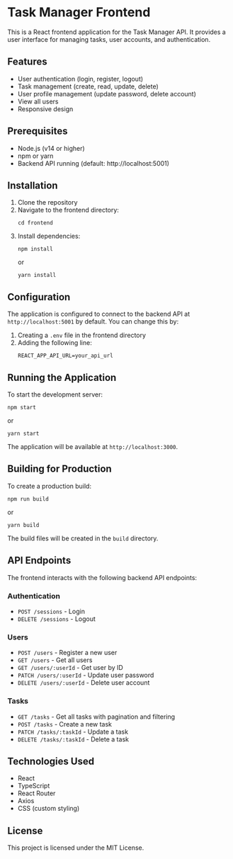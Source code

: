 # Task Manager Frontend

This is a React frontend application for the Task Manager API. It provides a user interface for managing tasks, user accounts, and authentication.

## Features

- User authentication (login, register, logout)
- Task management (create, read, update, delete)
- User profile management (update password, delete account)
- View all users
- Responsive design

## Prerequisites

- Node.js (v14 or higher)
- npm or yarn
- Backend API running (default: http://localhost:5001)

## Installation

1. Clone the repository
2. Navigate to the frontend directory:
   ```
   cd frontend
   ```
3. Install dependencies:
   ```
   npm install
   ```
   or
   ```
   yarn install
   ```

## Configuration

The application is configured to connect to the backend API at `http://localhost:5001` by default. You can change this by:

1. Creating a `.env` file in the frontend directory
2. Adding the following line:
   ```
   REACT_APP_API_URL=your_api_url
   ```

## Running the Application

To start the development server:

```
npm start
```
or
```
yarn start
```

The application will be available at `http://localhost:3000`.

## Building for Production

To create a production build:

```
npm run build
```
or
```
yarn build
```

The build files will be created in the `build` directory.

## API Endpoints

The frontend interacts with the following backend API endpoints:

### Authentication
- `POST /sessions` - Login
- `DELETE /sessions` - Logout

### Users
- `POST /users` - Register a new user
- `GET /users` - Get all users
- `GET /users/:userId` - Get user by ID
- `PATCH /users/:userId` - Update user password
- `DELETE /users/:userId` - Delete user account

### Tasks
- `GET /tasks` - Get all tasks with pagination and filtering
- `POST /tasks` - Create a new task
- `PATCH /tasks/:taskId` - Update a task
- `DELETE /tasks/:taskId` - Delete a task

## Technologies Used

- React
- TypeScript
- React Router
- Axios
- CSS (custom styling)

## License

This project is licensed under the MIT License.
